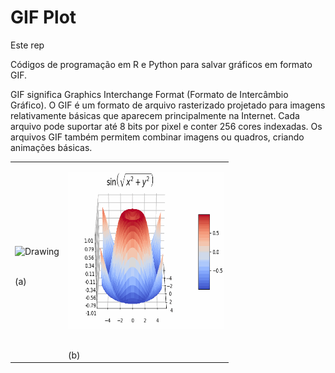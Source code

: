 # GIF Plot

Este rep

Códigos de programação em R e Python para salvar gráficos em formato GIF.

GIF significa Graphics Interchange Format (Formato de Intercâmbio Gráfico). O GIF é um formato de arquivo rasterizado projetado para imagens relativamente básicas que aparecem principalmente na Internet. Cada arquivo pode suportar até 8 bits por pixel e conter 256 cores indexadas. Os arquivos GIF também permitem combinar imagens ou quadros, criando animações básicas.




<table width="100%">
<tr>
<td><p align="center"><img src="/Files/Surface_R.gif" height="250" width="250" alt="Drawing"/></p></br>(a)</td>
<td><p align="center"><img src="/Files/Surface_Python.gif" height="250" width="250" alt="Drawing"/></p></br>(b)</td>
</tr>
</table>


